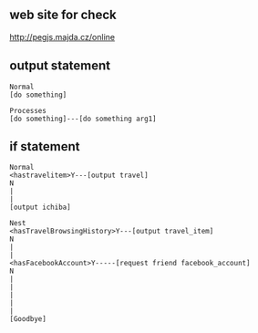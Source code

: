 web site for check
---------
http://pegjs.majda.cz/online

output statement
----------------
    Normal
    [do something]

    Processes
    [do something]---[do something arg1]

if statement
----------------
    Normal
    <hastravelitem>Y---[output travel]
    N
    |
    |
    [output ichiba]

    Nest
    <hasTravelBrowsingHistory>Y---[output travel_item]
    N
    |
    |
    <hasFacebookAccount>Y-----[request friend facebook_account]
    N
    |
    |
    |
    |
    |
    [Goodbye]
